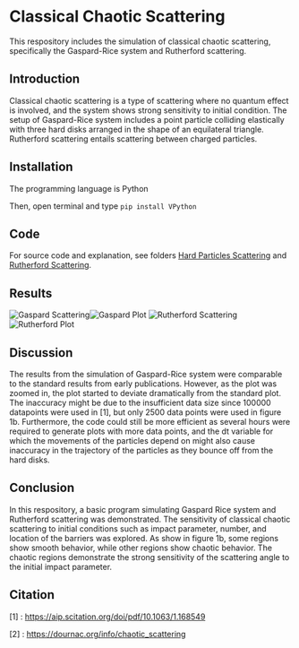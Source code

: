 # Classical Chaotic Scattering
This respository includes the simulation of classical chaotic scattering, specifically the Gaspard-Rice system and Rutherford scattering. 
## Introduction
Classical chaotic scattering is a type of scattering where no quantum effect is involved, and the system shows strong sensitivity to initial condition. The setup of  Gaspard-Rice system includes a point particle colliding elastically with three hard disks arranged in the shape of an equilateral triangle. Rutherford scattering entails scattering between charged particles. 
## Installation
The programming language is Python

Then, open terminal and type
```pip install VPython```

## Code 
For source code and explanation, see folders [Hard Particles Scattering](https://github.com/Larry1111/Scattering/tree/main/Hard%20Particles%20Scattering) and [Rutherford Scattering](https://github.com/Larry1111/Scattering/tree/main/Rutherford%20Scattering).
## Results
![Gaspard Scattering](Figures/Gaspard_sim.png "Gaspard scattering")![Gaspard Plot](Figures/Gaspard_plot3.png "Gaspard plot")
![Rutherford Scattering](Figures/Rutherford_scattering.png "Rutherford scattering")![Rutherford Plot](Figures/Rutherford_plot.png "Rutherford plot")

## Discussion
The results from the simulation of Gaspard-Rice system were comparable to the standard results from early publications. However, as the plot was zoomed in, the plot started to deviate dramatically from the standard plot. The inaccuracy might be due to the insufficient data size since 100000 datapoints were used in [1], but only 2500 data points were used in figure 1b. Furthermore, the code could still be more efficient as several hours were required to generate plots with more data points, and the dt variable for which the movements of the particles depend on might also cause inaccuracy in the trajectory of the particles as they bounce off from the hard disks. 
## Conclusion
In this respository, a basic program simulating Gaspard Rice system and Rutherford scattering was demonstrated. The sensitivity of classical chaotic scattering to initial conditions such as impact parameter, number, and location of the barriers was explored. As show in figure 1b, some regions show smooth behavior, while other regions show chaotic behavior. The chaotic regions demonstrate the strong sensitivity of the scattering angle to the initial impact parameter. 

## Citation
[1] : https://aip.scitation.org/doi/pdf/10.1063/1.168549

[2] : https://dournac.org/info/chaotic_scattering



